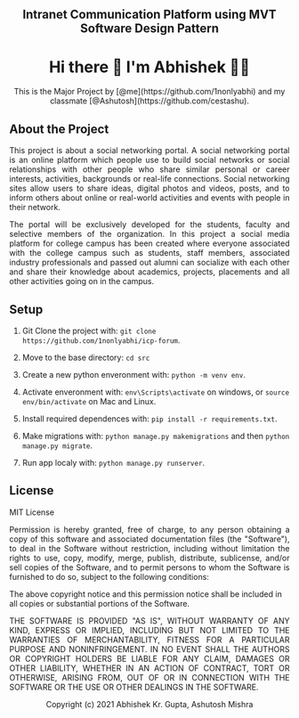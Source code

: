 <h2 align='center'> Intranet Communication Platform using MVT Software Design Pattern</h2>
<h1 align='center'>
  Hi there 👋 I'm Abhishek 👨‍💻
</h1>

<p align='center'>
  This is the Major Project by [@me](https://github.com/1nonlyabhi) and my classmate [@Ashutosh](https://github.com/cestashu).
</p>



## About the Project 

<p align='justify' >This project is about a social networking portal. A social networking portal is an online platform which people use to build social networks or social relationships with other people who share similar personal or career interests, activities, backgrounds or real-life connections. Social networking sites allow users to share ideas, digital photos and videos, posts, and to inform others about online or real-world activities and events with people in their network.</p>

<p align='justify'>The portal will be exclusively developed for the students, faculty and selective members of the organization. In this project a social media platform for college campus has been created where everyone associated with the college campus such as students, staff members, associated industry professionals and passed out alumni can socialize with each other and share their knowledge about academics, projects, placements and all other activities going on in the campus.</p>

## Setup

1. Git Clone the project with: ```git clone https://github.com/1nonlyabhi/icp-forum```.

2. Move to the base directory: ```cd src```

3. Create a new python enveronment with: ```python -m venv env```.

4. Activate enveronment with: ```env\Scripts\activate``` on windows, or ```source env/bin/activate``` on Mac and Linux.

5. Install required dependences with: ```pip install -r requirements.txt```.

6. Make migrations with: ```python manage.py makemigrations``` and then ```python manage.py migrate```.

7. Run app localy with: ```python manage.py runserver```.

## License
MIT License

<p align='justify'>Permission is hereby granted, free of charge, to any person obtaining a copy of this software and associated documentation files (the "Software"), to deal in the Software without restriction, including without limitation the rights to use, copy, modify, merge, publish, distribute, sublicense, and/or sell copies of the Software, and to permit persons to whom the Software is furnished to do so, subject to the following conditions:</p>

The above copyright notice and this permission notice shall be included in all copies or substantial portions of the Software.

<p align='justify'>THE SOFTWARE IS PROVIDED "AS IS", WITHOUT WARRANTY OF ANY KIND, EXPRESS OR IMPLIED, INCLUDING BUT NOT LIMITED TO THE WARRANTIES OF MERCHANTABILITY, FITNESS FOR A PARTICULAR PURPOSE AND NONINFRINGEMENT. IN NO EVENT SHALL THE AUTHORS OR COPYRIGHT HOLDERS BE LIABLE FOR ANY CLAIM, DAMAGES OR OTHER LIABILITY, WHETHER IN AN ACTION OF CONTRACT, TORT OR OTHERWISE, ARISING FROM, OUT OF OR IN CONNECTION WITH THE SOFTWARE OR THE USE OR OTHER DEALINGS IN THE SOFTWARE.</p>

<p align='center'> Copyright (c) 2021 Abhishek Kr. Gupta, Ashutosh Mishra <p>

